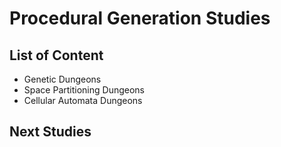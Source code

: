 # Procedural Generation Studies

## List of Content

- Genetic Dungeons
- Space Partitioning Dungeons
- Cellular Automata Dungeons

## Next Studies
